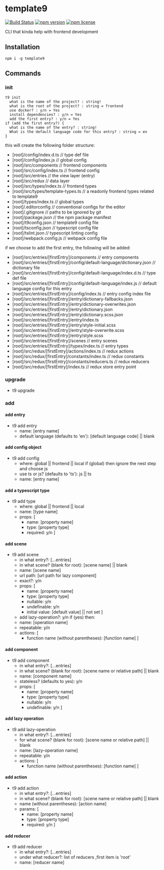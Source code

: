 # template9

[![Build Status](https://travis-ci.org/ZibanPirate/template9.svg?branch=master)](https://travis-ci.org/ZibanPirate/template9)
[![npm version](https://img.shields.io/npm/v/template9)](https://www.npmjs.com/package/template9)
[![npm license](https://img.shields.io/npm/l/template9)](https://www.npmjs.com/package/template9)

CLI that kinda help with frontend development

## Installation
```terminal
npm i -g template9
```

## Commands

### init
```terminal
t9 init
  what is the name of the project? : string!
  what is the root of the project? : string = frontend
  use docker? : y/n = Yes
  install dependencies? : y/n = Yes
  add the first entry? : y/n = Yes
if (add the first entry?) {
  what is the name of the entry? : string!
  What is the default language code for this entry? : string = en
}
```

this will create the following folder structure:

- [root]/config/index.d.ts // type def file
- [root]/config/index.js // global config
- [root]/src/components // frontend components
- [root]/src/config/index.ts // frontend config
- [root]/src/entries // the view layer (entry)
- [root]/src/redux // data layer
- [root]/src/types/index.ts // frontend types
- [root]/src/types/template-types.ts // a readonly frontend types related to template9
- [root]/types/index.ts // global types
- [root]/.editorconfig // conventional configs for the editor
- [root]/.gitignore // paths to be ignored by git
- [root]/package.json // the npm package manifest
- [root]/t9config.json // template9 config file
- [root]/tsconfig.json // typescript config file
- [root]/tslint.json // typescript linting config
- [root]/webpack.config.js // webpack config file

if we choose to add the first entry, the following will be added:

- [root]/src/entries/[firstEntry]/components // entry components
- [root]/src/entries/[firstEntry]/config/default-language/dictionary.json // dictionary file
- [root]/src/entries/[firstEntry]/config/default-language/index.d.ts // type def file
- [root]/src/entries/[firstEntry]/config/default-language/index.js // default language config for this entry
- [root]/src/entries/[firstEntry]/config/index.ts // entry config index file
- [root]/src/entries/[firstEntry]/entry/dictionary-fallbacks.json
- [root]/src/entries/[firstEntry]/entry/dictionary-overwrites.json
- [root]/src/entries/[firstEntry]/entry/dictionary.json
- [root]/src/entries/[firstEntry]/entry/dictionary.scss.json
- [root]/src/entries/[firstEntry]/entry/index.ts
- [root]/src/entries/[firstEntry]/entry/style-initial.scss
- [root]/src/entries/[firstEntry]/entry/style-overwrite.scss
- [root]/src/entries/[firstEntry]/entry/style.scss
- [root]/src/entries/[firstEntry]/scenes // entry scenes
- [root]/src/entries/[firstEntry]/types/index.ts // entry types
- [root]/src/redux/[firstEntry]/actions/index.ts // redux actions
- [root]/src/redux/[firstEntry]/constants/index.ts // redux constants
- [root]/src/redux/[firstEntry]/constants/reducers.ts // redux reducers
- [root]/src/redux/[firstEntry]/index.ts // redux store entry point

### upgrade

- t9 upgrade

### add

#### add entry

- t9 add entry
    - name: [entry name]
    - default language (defaults to 'en'): [default language code] || blank

#### add config object

- t9 add config
    - where: global || frontend || local
    if (global) then ignore the nest step and choose js
    - use ts or js? (defaults to 'ts'): js || ts
    - name: [entry name]

#### add a typescript type

- t9 add type
    - where: global || frontend || local
    - name: [type name]
    - props: [
        - name: [property name]
        - type: [property type]
        - required: y/n
    ]

#### add scene

- t9 add scene
    - in what entry?: [...entries]
    - in what scene? (blank for root): [scene name] || blank
    - name: [scene name]
    - url path: [url path for lazy component]
    - exact?: y/n
    - props: [
        - name: [property name]
        - type: [property type]
        - nullable: y/n
        - undefinable: y/n
        - initial value: [default value] || not set
    ]
    - add lazy-operation?: y/n
    if (yes) then:
    - name: [operation name]
    - repeatable: y/n
    - actions: [
        - function name (without parentheses): [function name]
    ]

#### add component

- t9 add component
    - in what entry?: [...entries]
    - in what scene? (blank for root): [scene name or relative path] || blank
    - name: [component name]
    - stateless? (defaults to yes): y/n
    - props: [
        - name: [property name]
        - type: [property type]
        - nullable: y/n
        - undefinable: y/n
    ]

#### add lazy operation

- t9 add lazy-operation
    - in what entry?: [...entries]
    - for what scene? (blank for root): [scene name or relative path] || blank
    - name: [lazy-operation name]
    - repeatable: y/n
    - actions: [
        - function name (without parentheses): [function name]
    ]

#### add action

- t9 add action
    - in what entry?: [...entries]
    - in what scene? (blank for root): [scene name or relative path] || blank
    - name (without parentheses): [action name]
    - params: [
        - name: [property name]
        - type: [property type]
        - required: y/n
    ]

#### add reducer

- t9 add reducer
    - in what entry?: [...entries]
    - under what reducer?: list of reducers ,first item is 'root'
    - name: [reducer name]
